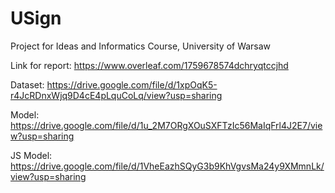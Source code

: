 # USign
Project for Ideas and Informatics Course, University of Warsaw

Link for report: https://www.overleaf.com/1759678574dchryqtccjhd

Dataset: https://drive.google.com/file/d/1xpOqK5-r4JcRDnxWjq9D4cE4pLquCoLq/view?usp=sharing

Model: https://drive.google.com/file/d/1u_2M7ORgXOuSXFTzIc56MaIqFrl4J2E7/view?usp=sharing

JS Model: https://drive.google.com/file/d/1VheEazhSQyG3b9KhVgvsMa24y9XMmnLk/view?usp=sharing
